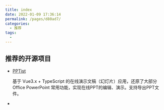 ```yaml
---
title: index
date: 2022-01-09 17:36:14
permalink: /pages/d80ad7/
categories:
  - 推荐
tags:
  - 
---
```




## 推荐的开源项目

*   [PPTist](https://github.com/pipipi-pikachu/PPTist)

    基于 Vue3.x + TypeScript 的在线演示文稿（幻灯片）应用，还原了大部分 Office PowerPoint 常用功能，实现在线PPT的编辑、演示。支持导出PPT文件。

*   



